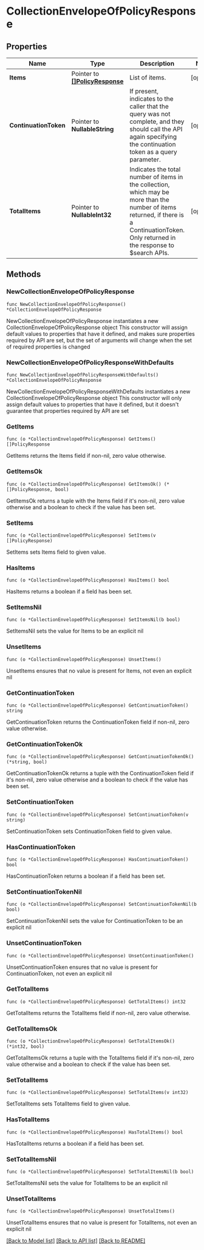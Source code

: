 # CollectionEnvelopeOfPolicyResponse

## Properties

Name | Type | Description | Notes
------------ | ------------- | ------------- | -------------
**Items** | Pointer to [**[]PolicyResponse**](PolicyResponse.md) | List of items. | [optional] 
**ContinuationToken** | Pointer to **NullableString** | If present, indicates to the caller that the query was not complete, and they should call the API again specifying the continuation token as a query parameter. | [optional] 
**TotalItems** | Pointer to **NullableInt32** | Indicates the total number of items in the collection, which may be more than the number of items returned, if there is a ContinuationToken. Only returned in the response to $search APIs. | [optional] 

## Methods

### NewCollectionEnvelopeOfPolicyResponse

`func NewCollectionEnvelopeOfPolicyResponse() *CollectionEnvelopeOfPolicyResponse`

NewCollectionEnvelopeOfPolicyResponse instantiates a new CollectionEnvelopeOfPolicyResponse object
This constructor will assign default values to properties that have it defined,
and makes sure properties required by API are set, but the set of arguments
will change when the set of required properties is changed

### NewCollectionEnvelopeOfPolicyResponseWithDefaults

`func NewCollectionEnvelopeOfPolicyResponseWithDefaults() *CollectionEnvelopeOfPolicyResponse`

NewCollectionEnvelopeOfPolicyResponseWithDefaults instantiates a new CollectionEnvelopeOfPolicyResponse object
This constructor will only assign default values to properties that have it defined,
but it doesn't guarantee that properties required by API are set

### GetItems

`func (o *CollectionEnvelopeOfPolicyResponse) GetItems() []PolicyResponse`

GetItems returns the Items field if non-nil, zero value otherwise.

### GetItemsOk

`func (o *CollectionEnvelopeOfPolicyResponse) GetItemsOk() (*[]PolicyResponse, bool)`

GetItemsOk returns a tuple with the Items field if it's non-nil, zero value otherwise
and a boolean to check if the value has been set.

### SetItems

`func (o *CollectionEnvelopeOfPolicyResponse) SetItems(v []PolicyResponse)`

SetItems sets Items field to given value.

### HasItems

`func (o *CollectionEnvelopeOfPolicyResponse) HasItems() bool`

HasItems returns a boolean if a field has been set.

### SetItemsNil

`func (o *CollectionEnvelopeOfPolicyResponse) SetItemsNil(b bool)`

 SetItemsNil sets the value for Items to be an explicit nil

### UnsetItems
`func (o *CollectionEnvelopeOfPolicyResponse) UnsetItems()`

UnsetItems ensures that no value is present for Items, not even an explicit nil
### GetContinuationToken

`func (o *CollectionEnvelopeOfPolicyResponse) GetContinuationToken() string`

GetContinuationToken returns the ContinuationToken field if non-nil, zero value otherwise.

### GetContinuationTokenOk

`func (o *CollectionEnvelopeOfPolicyResponse) GetContinuationTokenOk() (*string, bool)`

GetContinuationTokenOk returns a tuple with the ContinuationToken field if it's non-nil, zero value otherwise
and a boolean to check if the value has been set.

### SetContinuationToken

`func (o *CollectionEnvelopeOfPolicyResponse) SetContinuationToken(v string)`

SetContinuationToken sets ContinuationToken field to given value.

### HasContinuationToken

`func (o *CollectionEnvelopeOfPolicyResponse) HasContinuationToken() bool`

HasContinuationToken returns a boolean if a field has been set.

### SetContinuationTokenNil

`func (o *CollectionEnvelopeOfPolicyResponse) SetContinuationTokenNil(b bool)`

 SetContinuationTokenNil sets the value for ContinuationToken to be an explicit nil

### UnsetContinuationToken
`func (o *CollectionEnvelopeOfPolicyResponse) UnsetContinuationToken()`

UnsetContinuationToken ensures that no value is present for ContinuationToken, not even an explicit nil
### GetTotalItems

`func (o *CollectionEnvelopeOfPolicyResponse) GetTotalItems() int32`

GetTotalItems returns the TotalItems field if non-nil, zero value otherwise.

### GetTotalItemsOk

`func (o *CollectionEnvelopeOfPolicyResponse) GetTotalItemsOk() (*int32, bool)`

GetTotalItemsOk returns a tuple with the TotalItems field if it's non-nil, zero value otherwise
and a boolean to check if the value has been set.

### SetTotalItems

`func (o *CollectionEnvelopeOfPolicyResponse) SetTotalItems(v int32)`

SetTotalItems sets TotalItems field to given value.

### HasTotalItems

`func (o *CollectionEnvelopeOfPolicyResponse) HasTotalItems() bool`

HasTotalItems returns a boolean if a field has been set.

### SetTotalItemsNil

`func (o *CollectionEnvelopeOfPolicyResponse) SetTotalItemsNil(b bool)`

 SetTotalItemsNil sets the value for TotalItems to be an explicit nil

### UnsetTotalItems
`func (o *CollectionEnvelopeOfPolicyResponse) UnsetTotalItems()`

UnsetTotalItems ensures that no value is present for TotalItems, not even an explicit nil

[[Back to Model list]](../README.md#documentation-for-models) [[Back to API list]](../README.md#documentation-for-api-endpoints) [[Back to README]](../README.md)


